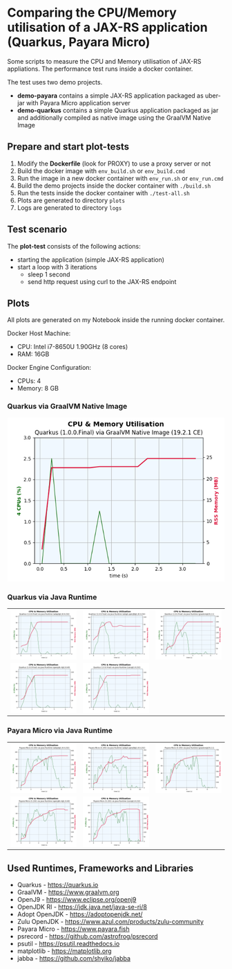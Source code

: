 # Comparing the CPU/Memory utilisation of a JAX-RS application (Quarkus, Payara Micro)

Some scripts to measure the CPU and Memory utilisation of JAX-RS appliations.
The performance test runs inside a docker container.

The test uses two demo projects.

* **demo-payara** contains a simple JAX-RS application packaged as uber-jar with Payara Micro application server
* **demo-quarkus** contains a simple Quarkus application packaged as jar and additionally compiled as native image using the GraalVM Native Image

## Prepare and start plot-tests

1) Modify the **Dockerfile** (look for PROXY) to use a proxy server or not
2) Build the docker image with ```env_build.sh``` or ```env_build.cmd```
3) Run the image in a new docker container with ```env_run.sh``` or ```env_run.cmd```
4) Build the demo projects inside the docker container with ```./build.sh```
5) Run the tests inside the docker container with ```./test-all.sh```
6) Plots are generated to directory ```plots```
7) Logs are generated to directory ```logs```

## Test scenario

The **plot-test** consists of the following actions:

* starting the application (simple JAX-RS application)
* start a loop with 3 iterations
  * sleep 1 second
  * send http request using curl to the JAX-RS endpoint

## Plots

All plots are generated on my Notebook inside the running docker container.

Docker Host Machine:

* CPU: Intel i7-8650U 1.90GHz (8 cores)
* RAM: 16GB

Docker Engine Configuration:

* CPUs: 4
* Memory: 8 GB

### Quarkus via GraalVM Native Image

![Quarkus via GraalVM Native Image](plots/quarkus-native.png)

### Quarkus via Java Runtime

| | | |
|-|-|-|
| ![](plots/quarkus-java-adopt@1.8.0-232.png) | ![](plots/quarkus-java-adopt-openj9@1.8.0-232.png) | ![](plots/quarkus-java-graalvm@19.2.1.png) |
| ![](plots/quarkus-java-openjdk-ri@1.8.40.png) | ![](plots/quarkus-java-zulu@1.8.232.png) | |

### Payara Micro via Java Runtime

| | | |
|-|-|-|
| ![](plots/payara-micro-adopt@1.8.0-232.png) | ![](plots/payara-micro-adopt-openj9@1.8.0-232.png) | ![](plots/payara-micro-graalvm@19.2.1.png) |
| ![](plots/payara-micro-openjdk-ri@1.8.40.png) | ![](plots/payara-micro-zulu@1.8.232.png) | |

## Used Runtimes, Frameworks and Libraries

* Quarkus - <https://quarkus.io>
* GraalVM - <https://www.graalvm.org>
* OpenJ9 - <https://www.eclipse.org/openj9>
* OpenJDK RI - <https://jdk.java.net/java-se-ri/8>
* Adopt OpenJDK - <https://adoptopenjdk.net/>
* Zulu OpenJDK - <https://www.azul.com/products/zulu-community>
* Payara Micro - <https://www.payara.fish>
* psrecord - <https://github.com/astrofrog/psrecord>
* psutil - <https://psutil.readthedocs.io>
* matplotlib - <https://matplotlib.org>
* jabba - <https://github.com/shyiko/jabba>
